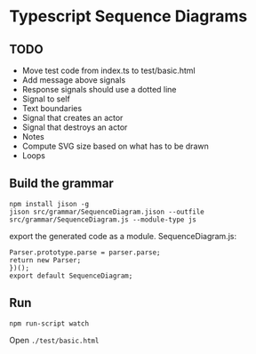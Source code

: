 # Typescript Sequence Diagrams

## TODO

* Move test code from index.ts to test/basic.html
* Add message above signals
* Response signals should use a dotted line
* Signal to self
* Text boundaries
* Signal that creates an actor
* Signal that destroys an actor
* Notes
* Compute SVG size based on what has to be drawn
* Loops

## Build the grammar

```
npm install jison -g
jison src/grammar/SequenceDiagram.jison --outfile src/grammar/SequenceDiagram.js --module-type js
```

export the generated code as a module. SequenceDiagram.js:

```
Parser.prototype.parse = parser.parse;
return new Parser;
})();
export default SequenceDiagram;
```

## Run

```
npm run-script watch
```

Open `./test/basic.html`